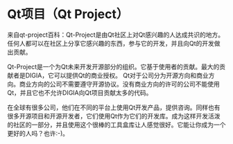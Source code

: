 # Qt项目（Qt Project）

来自qt-project百科：Qt-Project是由Qt社区上对Qt感兴趣的人达成共识的地方。任何人都可以在社区上分享它感兴趣的东西，参与它的开发，并且向Qt的开发做出贡献。

Qt-Project是一个为Qt未来开发开源部分的组织。它基于使用者的贡献。最大的贡献者是DIGIA，它可以提供Qt的商业授权。
Qt对于公司分为开源方向和商业方向。商业方向的公司不需要遵守开源协议。没有商业方向的许可的公司不能使用Qt，并且它也不允许DIGIA向Qt项目贡献太多的代码。

在全球有很多公司，他们在不同的平台上使用Qt开发产品，提供咨询。同样也有很多开源项目和开源开发者，它们使用Qt作为它们的开发库。成为这样开发活泼的社区的一部分，并且使用这个很棒的工具盒库让人感觉很好。它能让你成为一个更好的人吗？也许:-)。
